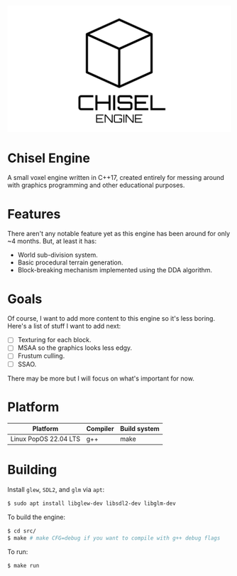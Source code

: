 ![](github-assets/chisel_engine.jpg)

# Chisel Engine
A small voxel engine written in C++17, created entirely for messing around with graphics programming and other educational purposes.

# Features
There aren't any notable feature yet as this engine has been around for only ~4 months. But, at least it has:

- World sub-division system.
- Basic procedural terrain generation.
- Block-breaking mechanism implemented using the DDA algorithm.

# Goals
Of course, I want to add more content to this engine so it's less boring. Here's a list of stuff I want to add next:

- [ ] Texturing for each block.
- [ ] MSAA so the graphics looks less edgy.
- [ ] Frustum culling.
- [ ] SSAO.

There may be more but I will focus on what's important for now.

# Platform

| Platform              | Compiler | Build system |
|-----------------------|----------|--------------|
| Linux PopOS 22.04 LTS | g++      | make         |

# Building

Install `glew`, `SDL2`, and `glm` via `apt`:

```sh
$ sudo apt install libglew-dev libsdl2-dev libglm-dev
```

To build the engine:
```sh
$ cd src/
$ make # make CFG=debug if you want to compile with g++ debug flags
```

To run:
```sh
$ make run
```